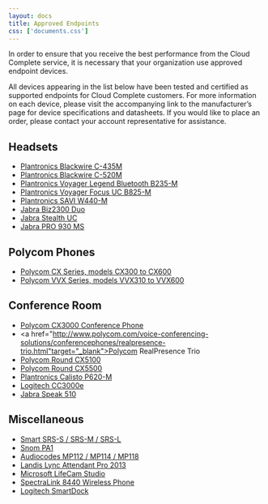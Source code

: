 ```yaml
---
layout: docs
title: Approved Endpoints
css: ['documents.css']
---
```


In order to ensure that you receive the best performance from the Cloud Complete service, it is necessary that your organization use approved endpoint devices.

All devices appearing in the list below have been tested and certified as supported endpoints for Cloud Complete customers. For more information on each device, please visit the accompanying link to the manufacturer’s page for device specifications and datasheets. If you would like to place an order, please contact your account representative for assistance.  

## Headsets ##

* <a href="http://www.plantronics.com/us/product/blackwire-435?skuId=sku5810016" target="_blank">Plantronics Blackwire C-435M</a> 
* <a href="http://www.plantronics.com/us/product/blackwire-500?skuId=sku6310024" target="_blank">Plantronics Blackwire C-520M</a>	 
* <a href="http://www.plantronics.com/asia/product/voyager-legend-uc?skuId=sku626002" target="_blank">Plantronics Voyager Legend Bluetooth B235-M</a>
* <a href="http://www.plantronics.com/us/product/voyager-focus-uc?skuId=sku7140027" target="_blank">Plantronics Voyager Focus UC B825-M</a>	 	 
* <a href="http://www.plantronics.com/us/product/savi-400?skuId=sku6590037" target="_blank">Plantronics SAVI W440-M</a>	 	 
* <a href="http://www.jabra.com/business/contact-center-headsets/jabra-biz-2300" target="_blank">Jabra Biz2300 Duo</a>	 	 
* <a href="http://www.jabra.com/bluetooth-headsets/jabra-stealth" target="_blank">Jabra Stealth UC</a>	 	
* <a href="http://www.jabra.com/business/office-headsets/jabra-pro-900?v2=1" target="_blank">Jabra PRO 930 MS</a>	
 	


## Polycom Phones ##

* <a href="http://www.polycom.com/products-services/products-for-microsoft/lync-optimized.html" target="_blank">Polycom CX Series, models CX300 to CX600</a> 	 
* <a href="http://www.polycom.com/products-services/voice/desktop-solutions/realpresencedesktop-vvx-business-media-phones.html" target="_blank">Polycom VVX Series, models VVX310 to VVX600</a>	 	 


## Conference Room ##

* <a href="http://www.polycom.com/products-services/products-for-microsoft/lyncoptimized/cx3000-conference-phone.html" target="_blank">Polycom CX3000 Conference Phone</a>	 	 
* <a href="http://www.polycom.com/voice-conferencing-solutions/conferencephones/realpresence-trio.html"target="_blank">Polycom RealPresence Trio</a>
* <a href="http://www.polycom.com/products-services/products-for-microsoft/lyncoptimized/cx5100-unified-conference-station.html" target="_blank">Polycom Round CX5100</a>	 	 
* <a href="http://www.polycom.com/products-services/products-for-microsoft/lyncoptimized/cx5500-unified-conference-station.html" target="_blank">Polycom Round CX5500</a>	 	 
* <a href="http://www.plantronics.com/us/product/calisto-600?skuId=sku6250018" target="_blank">Plantronics Calisto P620-M</a>	 
* <a href="http://support.logitech.com/en_us/product/11147" target="_blank">Logitech CC3000e</a>	 	 
* <a href="http://www.jabra.com/business/speakerphones/jabra-speak-series/jabra-speak-510" target="_blank">Jabra Speak 510</a>	 	 
 
 
## Miscellaneous ##

* <a href="https://smartkapp.com/products/smart-room-systems" target="_blank">Smart SRS-S / SRS-M / SRS-L</a>	 	 
* <a href="https://www.snom.com/broadcasting/public-address-system/ " target="_blank">Snom PA1</a>	 	
* <a href="http://www.audiocodes.com/products/mediapack-1xx" target="_blank">Audiocodes MP112 / MP114 / MP118</a>	 	 
* <a href="http://www.landiscomputer.com/attendantpro/" target="_blank">Landis Lync Attendant Pro 2013</a>	 	 
* <a href="https://www.microsoft.com/accessories/en-us/products/webcams/lifecam-studio/q f-00013" target="_blank">Microsoft LifeCam Studio</a>	 	 
* <a href="http://support.spectralink.com/products/wi-fi/spectralink-84-series-wireless-telephone" target="_blank">SpectraLink 8440 Wireless Phone</a> 	 
* <a href="http://www.logitech.com/en-us/product/smartdock" target="_blank">Logitech SmartDock</a>	 	 